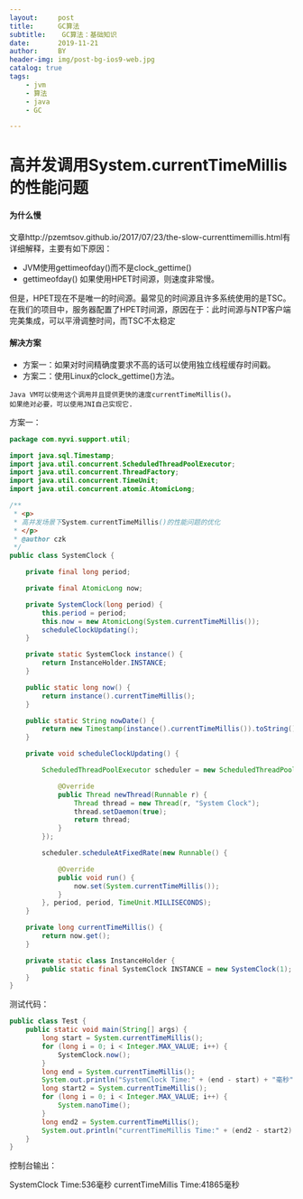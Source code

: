 ```yaml
---
layout:     post
title:      GC算法
subtitle:    GC算法：基础知识
date:       2019-11-21
author:     BY
header-img: img/post-bg-ios9-web.jpg
catalog: true
tags:
    - jvm
    - 算法
    - java
    - GC

---
```


## 

# 高并发调用System.currentTimeMillis的性能问题

#### 为什么慢

文章http://pzemtsov.github.io/2017/07/23/the-slow-currenttimemillis.html有详细解释，主要有如下原因：

- JVM使用gettimeofday()而不是clock_gettime()
- gettimeofday() 如果使用HPET时间源，则速度非常慢。

但是，HPET现在不是唯一的时间源。最常见的时间源且许多系统使用的是TSC。在我们的项目中，服务器配置了HPET时间源，原因在于：此时间源与NTP客户端完美集成，可以平滑调整时间，而TSC不太稳定

#### 解决方案

- 方案一：如果对时间精确度要求不高的话可以使用独立线程缓存时间戳。
- 方案二：使用Linux的clock_gettime()方法。



```undefined
Java VM可以使用这个调用并且提供更快的速度currentTimeMillis()。
如果绝对必要，可以使用JNI自己实现它.
```

方案一：

```java
package com.nyvi.support.util;

import java.sql.Timestamp;
import java.util.concurrent.ScheduledThreadPoolExecutor;
import java.util.concurrent.ThreadFactory;
import java.util.concurrent.TimeUnit;
import java.util.concurrent.atomic.AtomicLong;

/**
 * <p>
 * 高并发场景下System.currentTimeMillis()的性能问题的优化
 * </p>
 * @author czk
 */
public class SystemClock {

    private final long period;

    private final AtomicLong now;

    private SystemClock(long period) {
        this.period = period;
        this.now = new AtomicLong(System.currentTimeMillis());
        scheduleClockUpdating();
    }

    private static SystemClock instance() {
        return InstanceHolder.INSTANCE;
    }

    public static long now() {
        return instance().currentTimeMillis();
    }

    public static String nowDate() {
        return new Timestamp(instance().currentTimeMillis()).toString();
    }

    private void scheduleClockUpdating() {

        ScheduledThreadPoolExecutor scheduler = new ScheduledThreadPoolExecutor(1, new ThreadFactory() {

            @Override
            public Thread newThread(Runnable r) {
                Thread thread = new Thread(r, "System Clock");
                thread.setDaemon(true);
                return thread;
            }
        });

        scheduler.scheduleAtFixedRate(new Runnable() {

            @Override
            public void run() {
                now.set(System.currentTimeMillis());
            }
        }, period, period, TimeUnit.MILLISECONDS);
    }

    private long currentTimeMillis() {
        return now.get();
    }

    private static class InstanceHolder {
        public static final SystemClock INSTANCE = new SystemClock(1);
    }
}
```

测试代码：

```java
public class Test {
	public static void main(String[] args) {
        long start = System.currentTimeMillis();
        for (long i = 0; i < Integer.MAX_VALUE; i++) {
            SystemClock.now();
        }
        long end = System.currentTimeMillis();
        System.out.println("SystemClock Time:" + (end - start) + "毫秒");
        long start2 = System.currentTimeMillis();
        for (long i = 0; i < Integer.MAX_VALUE; i++) {
            System.nanoTime();
        }
        long end2 = System.currentTimeMillis();
        System.out.println("currentTimeMillis Time:" + (end2 - start2) + "毫秒");
    }
}

```

控制台输出：

SystemClock Time:536毫秒
currentTimeMillis Time:41865毫秒





